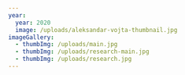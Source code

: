 ```yaml
---
year:
  year: 2020
  image: /uploads/aleksandar-vojta-thumbnail.jpg
imageGallery:
  - thumbImg: /uploads/main.jpg
  - thumbImg: /uploads/research-main.jpg
  - thumbImg: /uploads/research.jpg
---
```

